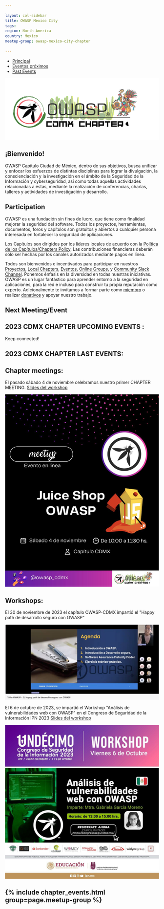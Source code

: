 ```yaml
---

layout: col-sidebar
title: OWASP Mexico City
tags: 
region: North America
country: Mexico
meetup-group: owasp-mexico-city-chapter

---
```


<nav class="sub-nav" role="navigation" aria-label="navigate page tabs">
  <ul role="tablist">
    <li>
        <a href="#div-main" id="main-link" class="tab-link" role="tab" aria-selected="true" aria-controls="main">Principal</a>
    </li>
    <li>
        <a href="#div-nextevents" id="nextevents-link" class="tab-link" role="tab" aria-selected="true" aria-controls="nextevents">Eventos próximos</a>
    </li>
    <li>
        <a href="#div-pastevents" id="pastevents-link" class="tab-link current" role="tab" aria-selected="false" aria-controls="pastevents">Past Events</a>
    </li>
  </ul>
</nav>


<div align="center"><img src="assets/images/OWASP_CDMX.png"></div>

  
## ¡Bienvenido!

OWASP Capítulo Ciudad de México, dentro de sus objetivos, busca unificar y enfocar los esfuerzos de distintas disciplinas para lograr la divulgación, la conscienciación y la investigación en el ámbito de la Seguridad de la Información y cyberseguridad, así como todas aquellas actividades relacionadas a éstas, mediante la realización de conferencias, charlas, talleres y actividades de investigación y desarrollo.

## Participation
OWASP es una fundación sin fines de lucro, que tiene como finalidad mejorar la seguridad del software. Todos los proyectos, herramientas, documentos, foros y capítulos son gratuitos y abiertos a cualquier persona interesada en fortalecer la seguridad de aplicaciones. 

Los Capítulos son dirigidos por los líderes locales de acuerdo con la [Política de los Capítulos/Chapters Policy](/www-policy/operational/chapters). Las contribuciones financieras deberán sólo ser hechas por los canales autorizados mediante pagos en línea. 

Todos son bienvenidos e incentivados para participar en nuestros [Proyectos](/projects/), [Local Chapters](/chapters/), [Eventos](/events/), [Online Groups](https://groups.google.com/a/owasp.com/), y [Community Slack Channel](https://owasp.slack.com/). Ponemos énfasis en la diversidad en todas nuestras iniciativas. OWASP es un lugar fantástico para aprender entorno a la seguridad en aplicaciones, para la red e incluso para construir tu propia reputación como experto. Adicionalmente te invitamos a formar parte como [miembro](/membership/) o realizar [donativos](/donate/) y apoyar nuestro trabajo. 


Next Meeting/Event <!-- You should keep this section as it will populate your meetup events -->
---------------------
## 2023 CDMX CHAPTER UPCOMING EVENTS : 

Keep connected!



## 2023 CDMX CHAPTER LAST EVENTS:

## Chapter meetings:
El pasado sábado 4 de noviembre celebramos nuestro primer CHAPTER MEETING. <a href="assets/Chapter meeting -  JuiceShop -OWASP_CDMX.pdf">  Slides del workshop </a>
<div align="center"><img src="assets/images/juiceshop1123.jpg" style="max-width:100%;width:auto;height:auto;"></div>


## Workshops:
El 30 de noviembre de 2023 el capítulo OWASP-CDMX impartió el "Happy path de desarrollo seguro con OWASP"
<div align="center"><img src="assets/images/happypath30-11-23.jpg" style="max-width:100%;width:auto;height:auto;"></div>

El 6 de octubre de 2023, se impartió el Workshop "Análisis de vulnerabilidades web con OWASP" en el Congreso de Seguridad de la Información IPN 2023 <a href="assets/AVOWASP-CSI23.pdf">  Slides del workshop </a>
  
<div align="center"><img src="assets/images/workshop.jpg" style="max-width:100%;width:auto;height:auto;"></div>



{% include chapter_events.html group=page.meetup-group %}
---
